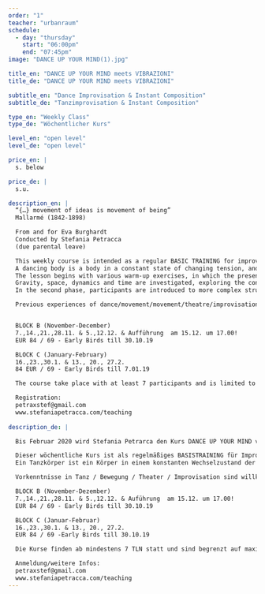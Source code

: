 ```yaml
---
order: "1"
teacher: "urbanraum"
schedule:
  - day: "thursday"
    start: "06:00pm"
    end: "07:45pm"
image: "DANCE UP YOUR MIND(1).jpg"

title_en: "DANCE UP YOUR MIND meets VIBRAZIONI"
title_de: "DANCE UP YOUR MIND meets VIBRAZIONI"

subtitle_en: "Dance Improvisation & Instant Composition"
subtitle_de: "Tanzimprovisation & Instant Composition"

type_en: "Weekly Class"
type_de: "Wöchentlicher Kurs"

level_en: "open level"
level_de: "open level"

price_en: |
  s. below  

price_de: |
  s.u.

description_en: |
  “{…} movement of ideas is movement of being”   
  Mallarmé (1842-1898)

  From and for Eva Burghardt   
  Conducted by Stefania Petracca   
  (due parental leave)  

  This weekly course is intended as a regular BASIC TRAINING for improvisation and instant composition in a permanent group. THE WORK IS ORIENTED TOWARDS A PERFORMANCE that will be presented on December,15th in Urbanraum.  
  A dancing body is a body in a constant state of changing tension, and this tension is related to vibrations. Topic of the work are vibrations of sound and voice connected with movements as experienced in different proximal perceptions.
  The lesson begins with various warm-up exercises, in which the presence and awareness of the body is practiced and in which the focus is on the NOW.   
  Gravity, space, dynamics and time are investigated, exploring the connection between breath, voice and movement. In the first phase, improvisation will serve to broaden one's possibilities of movement and to detach oneself from predefined forms. 
  In the second phase, participants are introduced to more complex structures of solo and group improvisation. The improvisations are to create compositions on the moment, individually and in interaction with a group or a partner. We want to dedicate ourselves to play honestly, surprise ourselves and explore the balance between freedom and determination...

  Previous experiences of dance/movement/movement/theatre/improvisation are welcome, but not necessary.  


  BLOCK B (November-December)
  7.,14.,21.,28.11. & 5.,12.12. & Aufführung  am 15.12. um 17.00!  
  EUR 84 / 69 - Early Birds till 30.10.19   

  BLOCK C (January-February)  
  16.,23.,30.1. & 13., 20., 27.2.  
  84 EUR / 69 - Early Birds till 7.01.19  

  The course take place with at least 7 participants and is limited to a maximum of 16.     

  Registration:   
  petraxstef@gmail.com  
  www.stefaniapetracca.com/teaching  
  
description_de: |

  Bis Februar 2020 wird Stefania Petrarca den Kurs DANCE UP YOUR MIND von Eva Burghardt vertreten.  

  Dieser wöchentliche Kurs ist als regelmäßiges BASISTRAINING für Improvisation und Instant Composition in einer festen Gruppe gedacht.DIE ARBEIT ORIENTIERT SICH AUF EINE PERFORMANCE, die am 15. Dezember im Urbanraum präsentiert wird. 
  Ein Tanzkörper ist ein Körper in einem konstanten Wechselzustand der Spannung, und diese Spannung steht im Zusammenhang mit Vibrationen. Thema der Arbeit sind Klang- und Stimmschwingungen, die mit Bewegungen verbunden sind, wie sie in verschiedenen proximalen Wahrnehmungen erlebt werden. Die Stunde beginnt mit verschiedenen Aufwärm-Übungen, in denen Präsenz und Körperwahrnehmung geschult wird und sich die Aufmerksamkeit auf das JETZT fokussiert. Schwerkraft, Raum, Dynamik und Zeit werden erforscht, die Verbindung von Atem, Stimme und Bewegung erkundet. Im weiteren wir werden Kompositionen von Anfang an entwickeln, allein und in Interaktion mit einem Partner oder einer Gruppe. Aus Improvisationen entstehen Kompositionen aus dem Moment heraus, allein und in der Interaktion mit einem Partner oder der Gruppe. Wir wollen uns ernsthaft dem Spielen widmen, uns selbst überraschen und die Balance zwischen Freiheit und Festlegung erforschen…  

  Vorkenntnisse in Tanz / Bewegung / Theater / Improvisation sind willkommen, aber nicht zwingend erforderlich!  

  BLOCK B (November-Dezember)  
  7.,14.,21.,28.11. & 5.,12.12. & Auführung  am 15.12. um 17.00!  
  EUR 84 / 69 - Early Birds till 30.10.19   

  BLOCK C (Januar-Februar)  
  16.,23.,30.1. & 13., 20., 27.2.  
  EUR 84 / 69 -Early Birds till 30.10.19   

  Die Kurse finden ab mindestens 7 TLN statt und sind begrenzt auf maximal 16 TLN.     

  Anmeldung/weitere Infos:  
  petraxstef@gmail.com  
  www.stefaniapetracca.com/teaching
---
```

